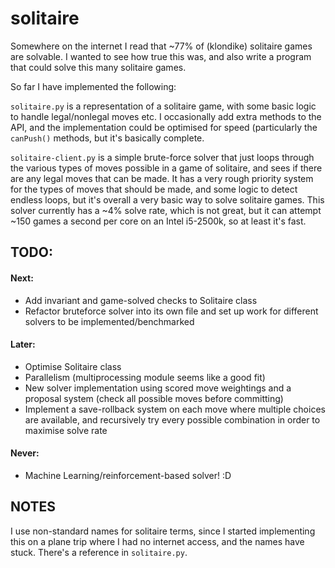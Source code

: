 # solitaire


Somewhere on the internet I read that ~77% of (klondike) solitaire games are solvable. I wanted to see how true this was, and also write a program that could solve this many solitaire games.

So far I have implemented the following:

`solitaire.py` is a representation of a solitaire game, with some basic logic to handle legal/nonlegal moves etc. I occasionally add extra methods to the API, and the implementation could be optimised for speed (particularly the `canPush()` methods, but it's basically complete.

`solitaire-client.py` is a simple brute-force solver that just loops through the various types of moves possible in a game of solitaire, and sees if there are any legal moves that can be made. It has a very rough priority system for the types of moves that should be made, and some logic to detect endless loops, but it's overall a very basic way to solve solitaire games. This solver currently has a ~4% solve rate, which is not great, but it can attempt ~150 games a second per core on an Intel i5-2500k, so at least it's fast.


## TODO:

#### Next:

* Add invariant and game-solved checks to Solitaire class
* Refactor bruteforce solver into its own file and set up work for different solvers to be implemented/benchmarked


#### Later:

* Optimise Solitaire class
* Parallelism (multiprocessing module seems like a good fit)
* New solver implementation using scored move weightings and a proposal system (check all possible moves before committing)
* Implement a save-rollback system on each move where multiple choices are available, and recursively try every possible combination in order to maximise solve rate


#### Never:

* Machine Learning/reinforcement-based solver! :D

## NOTES

I use non-standard names for solitaire terms, since I started implementing this on a plane trip where I had no internet access, and the names have stuck. There's a reference in `solitaire.py`.
